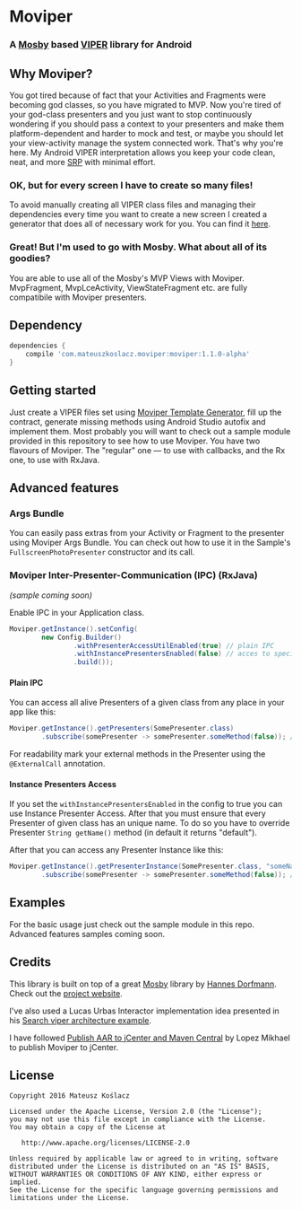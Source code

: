 # Moviper

### A [Mosby](https://github.com/sockeqwe/mosby) based [VIPER](https://www.objc.io/issues/13-architecture/viper/) library for Android

## Why Moviper?

You got tired because of fact that your Activities and Fragments were becoming god classes, so you have migrated to MVP. Now you're tired of your god-class presenters and you just want to stop continuously wondering if you should pass a context to your presenters and make them platform-dependent and harder to mock and test, or maybe you should let your view-activity manage the system connected work. That's why you're here. My Android VIPER interpretation allows you keep your code clean, neat, and more [SRP](https://en.wikipedia.org/wiki/Single_responsibility_principle) with minimal effort.

### OK, but for every screen I have to create so many files!

To avoid manually creating all VIPER class files and managing their dependencies every time you want to create a new screen I created a generator that does all of necessary work for you. You can find it [here](https://github.com/mkoslacz/MoviperTemplateGenerator).

### Great! But I'm used to go with Mosby. What about all of its goodies?

You are able to use all of the Mosby's MVP Views with Moviper. MvpFragment, MvpLceActivity, ViewStateFragment etc. are fully compatibile with Moviper presenters.

## Dependency

```groovy
dependencies {
    compile 'com.mateuszkoslacz.moviper:moviper:1.1.0-alpha'
}
```

## Getting started

Just create a VIPER files set using [Moviper Template Generator](https://github.com/mkoslacz/MoviperTemplateGenerator), fill up the contract, generate missing methods using Android Studio autofix
and implement them. Most probably you will want to check out a sample module provided in this repository to see how to use Moviper. You have two flavours of Moviper. The "regular" one — to use with callbacks, and the Rx one, to use with RxJava.

## Advanced features

### Args Bundle

You can easily pass extras from your Activity or Fragment to the presenter using Moviper Args Bundle. You can check out how to use it in the Sample's `FullscreenPhotoPresenter` constructor and its call.

### Moviper Inter-Presenter-Communication (IPC) (RxJava)

_(sample coming soon)_ 

Enable IPC in your Application class.
```java
Moviper.getInstance().setConfig(
        new Config.Builder()
                .withPresenterAccessUtilEnabled(true) // plain IPC
                .withInstancePresentersEnabled(false) // acces to specific presenters
                .build());
```

#### Plain IPC

You can access all alive Presenters of a given class from any place in your app like this:
```java
Moviper.getInstance().getPresenters(SomePresenter.class)
        .subscribe(somePresenter -> somePresenter.someMethod(false)); // stream of all Presenters goes here
```

For readability mark your external methods in the Presenter using the `@ExternalCall` annotation.

#### Instance Presenters Access

If you set the `withInstancePresentersEnabled` in the config to true you can use Instance Presenter Access. After that you must ensure that every Presenter of given class has an unique name. To do so you have to override Presenter `String getName()` method (in default it returns "default").

After that you can access any Presenter Instance like this:

```java
Moviper.getInstance().getPresenterInstance(SomePresenter.class, "someName")
        .subscribe(somePresenter -> somePresenter.someMethod(false)); // exactly one or zero Presenters with given name and class goes here
```

## Examples

For the basic usage just check out the sample module in this repo. Advanced features samples coming soon.

## Credits

This library is built on top of a great [Mosby](https://github.com/sockeqwe/mosby) library by [Hannes Dorfmann](http://hannesdorfmann.com/). Check out the [project website](http://hannesdorfmann.com/mosby/). 

I've also used a Lucas Urbas Interactor implementation idea presented in his [Search viper architecture example](https://github.com/lurbas/Search).

I have followed [Publish AAR to jCenter and Maven Central](https://gist.github.com/lopspower/6f62fe1492726d848d6d) by Lopez Mikhael to publish Moviper to jCenter.

## License
```
Copyright 2016 Mateusz Koślacz

Licensed under the Apache License, Version 2.0 (the "License");
you may not use this file except in compliance with the License.
You may obtain a copy of the License at

   http://www.apache.org/licenses/LICENSE-2.0

Unless required by applicable law or agreed to in writing, software
distributed under the License is distributed on an "AS IS" BASIS,
WITHOUT WARRANTIES OR CONDITIONS OF ANY KIND, either express or implied.
See the License for the specific language governing permissions and
limitations under the License.
```